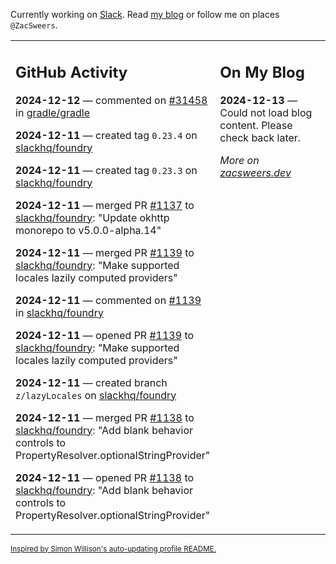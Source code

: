 Currently working on [Slack](https://slack.com/). Read [my blog](https://zacsweers.dev/) or follow me on places `@ZacSweers`.

<table><tr><td valign="top" width="60%">

## GitHub Activity
<!-- githubActivity starts -->
**2024-12-12** — commented on [#31458](https://github.com/gradle/gradle/issues/31458#issuecomment-2540037221) in [gradle/gradle](https://github.com/gradle/gradle)

**2024-12-11** — created tag `0.23.4` on [slackhq/foundry](https://github.com/slackhq/foundry)

**2024-12-11** — created tag `0.23.3` on [slackhq/foundry](https://github.com/slackhq/foundry)

**2024-12-11** — merged PR [#1137](https://github.com/slackhq/foundry/pull/1137) to [slackhq/foundry](https://github.com/slackhq/foundry): "Update okhttp monorepo to v5.0.0-alpha.14"

**2024-12-11** — merged PR [#1139](https://github.com/slackhq/foundry/pull/1139) to [slackhq/foundry](https://github.com/slackhq/foundry): "Make supported locales lazily computed providers"

**2024-12-11** — commented on [#1139](https://github.com/slackhq/foundry/pull/1139#issuecomment-2537290475) in [slackhq/foundry](https://github.com/slackhq/foundry)

**2024-12-11** — opened PR [#1139](https://github.com/slackhq/foundry/pull/1139) to [slackhq/foundry](https://github.com/slackhq/foundry): "Make supported locales lazily computed providers"

**2024-12-11** — created branch `z/lazyLocales` on [slackhq/foundry](https://github.com/slackhq/foundry)

**2024-12-11** — merged PR [#1138](https://github.com/slackhq/foundry/pull/1138) to [slackhq/foundry](https://github.com/slackhq/foundry): "Add blank behavior controls to PropertyResolver.optionalStringProvider"

**2024-12-11** — opened PR [#1138](https://github.com/slackhq/foundry/pull/1138) to [slackhq/foundry](https://github.com/slackhq/foundry): "Add blank behavior controls to PropertyResolver.optionalStringProvider"
<!-- githubActivity ends -->
</td><td valign="top" width="40%">

## On My Blog
<!-- blog starts -->
**2024-12-13** — Could not load blog content. Please check back later.
<!-- blog ends -->
_More on [zacsweers.dev](https://zacsweers.dev/)_
</td></tr></table>

<sub><a href="https://simonwillison.net/2020/Jul/10/self-updating-profile-readme/">Inspired by Simon Willison's auto-updating profile README.</a></sub>